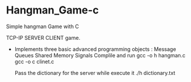 # Hangman_Game-c
Simple hangman Game with C

  TCP-IP SERVER CLIENT game.
  
  - Implements three basic advanced programming objects :  Message Queues
                                                           Shared Memory
                                                           Signals
    Complile and run
      gcc -o h hangman.c
      gcc -o c clinet.c
     
    Pass the dictionary for the server while execute it
      ./h dictionary.txt   
                                                        
